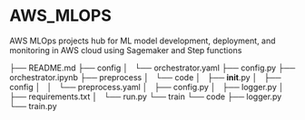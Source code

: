 # AWS_MLOPS
AWS MLOps projects hub for ML model development, deployment, and monitoring in AWS cloud using Sagemaker and Step functions

├── README.md
├── config
│   └── orchestrator.yaml
├── config.py
├── orchestrator.ipynb
├── preprocess
│   └── code
│       ├── __init__.py
│       ├── config
│       │   └── preprocess.yaml
│       ├── config.py
│       ├── logger.py
│       ├── requirements.txt
│       └── run.py
└── train
    └── code
        ├── logger.py
        └── train.py

        
  
